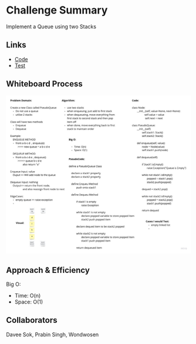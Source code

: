 # Challenge Summary
<!-- Description of the challenge -->
Implement a Queue using two Stacks

## Links

  - [Code](python/stacks_queue_pseudo/stack_queue_pseudo.py)
  - [Test](python/tests/test_stack_queue_pseudo.py)

## Whiteboard Process
<!-- Embedded whiteboard image -->
![Whiteboard](Challenge11.jpg)

## Approach & Efficiency
<!-- What approach did you take? Why? What is the Big O space/time for this approach? -->
Big O:

  - Time: O(n)
  - Space: O(1)

## Collaborators
<!-- List all collaborators and credits -->
Davee Sok, Prabin Singh, Wondwosen
